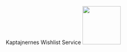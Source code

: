 Kaptajnernes Wishlist Service
<img src="https://static.wixstatic.com/media/ead34e_1db0f614e4b441a6bfd72834862c654d~mv2.jpg/v1/fill/w_600,h_845,al_c,q_85,enc_auto/ead34e_1db0f614e4b441a6bfd72834862c654d~mv2.jpg" width="100">
